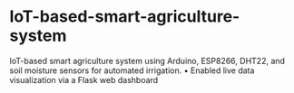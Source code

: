 # IoT-based-smart-agriculture-system
IoT-based smart agriculture system using Arduino, ESP8266, DHT22, and soil moisture sensors for automated irrigation. • Enabled live data visualization via a Flask web dashboard
